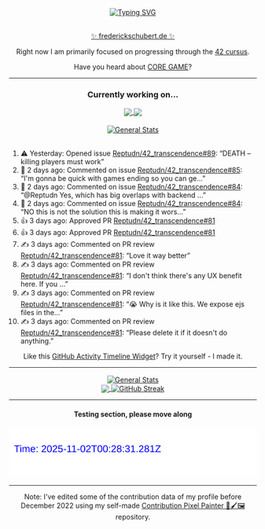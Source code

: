 <div align="center">
	<a href="https://git.io/typing-svg"><img src="https://readme-typing-svg.demolab.com?font=Fira+Code&size=30&pause=1000&color=70A5FD&background=1A1B27&center=true&vCenter=true&repeat=false&random=false&width=550&lines=%F0%9F%91%8B+Hello+World!+I'm+Freddy!+%F0%9F%96%96" alt="Typing SVG" /></a>
</div>
<br>
<div align="center">
	<p></p><a href="https://frederickschubert.de">✨ frederickschubert.de ✨</a></p>
	<p>Right now I am primarily focused on progressing through the <a href="https://github.com/FreddyMSchubert/42_cursus">42 cursus</a>.</p>
	<p>Have you heard about <a href="https://coregame.de/">CORE GAME</a>?</p>
</div>

<hr>

<div align="center">

### Currently working on...

<!-- [![current_repo](https://github-readme-stats.vercel.app/api/pin/?username=FreddyMSchubert&repo=Crafty_Concoctions&theme=tokyonight)](https://github.com/FreddyMSchubert/Crafty_Concoctions) -->

<div align="center">
	<a href="https://github.com/Reptudn/42_transcendence" target="_blank">
		<img align="center" src="https://github-readme-stats.vercel.app/api/pin/?username=Reptudn&repo=42_transcendence&theme=tokyonight" />
	</a>
	<a href="https://github.com/42core-team/even_COREnier" target="_blank">
		<img align="center" src="https://github-readme-stats.vercel.app/api/pin/?username=42core-team&repo=even_COREnier&theme=tokyonight" />
	</a>
</div>

<br>

<div align="center">
	<a href="https://github.com/FreddyMSchubert/42_cursus" target="_blank">
		<img align="center" src="https://github-readme-stats.vercel.app/api/pin/?username=FreddyMSchubert&repo=42_cursus&theme=tokyonight" alt="General Stats" />
	</a>
</div>

<br>

<div align="left">
<ol>
<!-- ACTIVITY:START -->
<li>⚠️ Yesterday: Opened issue <a href="https://github.com/Reptudn/42_transcendence/issues/89">Reptudn/42_transcendence#89</a>: “DEATH – killing players must work”</li>
<li>💬 2 days ago: Commented on issue <a href="https://github.com/Reptudn/42_transcendence/issues/85#issuecomment-3102285767">Reptudn/42_transcendence#85</a>: “I'm gonna be quick with games ending so you can ge…”</li>
<li>💬 2 days ago: Commented on issue <a href="https://github.com/Reptudn/42_transcendence/issues/84#issuecomment-3102197191">Reptudn/42_transcendence#84</a>: “@Reptudn Yes, which has big overlaps with backend …”</li>
<li>💬 2 days ago: Commented on issue <a href="https://github.com/Reptudn/42_transcendence/issues/84#issuecomment-3100845007">Reptudn/42_transcendence#84</a>: “NO this is not the solution this is making it wors…”</li>
<li>👍 3 days ago: Approved PR <a href="https://github.com/Reptudn/42_transcendence/pull/81">Reptudn/42_transcendence#81</a></li>
<li>👍 3 days ago: Approved PR <a href="https://github.com/Reptudn/42_transcendence/pull/81">Reptudn/42_transcendence#81</a></li>
<li>✍️ 3 days ago: Commented on PR review <a href="https://github.com/Reptudn/42_transcendence/pull/81#discussion_r2220332661">Reptudn/42_transcendence#81</a>: “Love it way better”</li>
<li>✍️ 3 days ago: Commented on PR review <a href="https://github.com/Reptudn/42_transcendence/pull/81#discussion_r2220310356">Reptudn/42_transcendence#81</a>: “I don't think there's any UX benefit here. If you …”</li>
<li>✍️ 3 days ago: Commented on PR review <a href="https://github.com/Reptudn/42_transcendence/pull/81#discussion_r2220295090">Reptudn/42_transcendence#81</a>: “😭 Why is it like this. We expose ejs files in the…”</li>
<li>✍️ 3 days ago: Commented on PR review <a href="https://github.com/Reptudn/42_transcendence/pull/81#discussion_r2220276772">Reptudn/42_transcendence#81</a>: “Please delete it if it doesn't do anything.”</li>
<!-- ACTIVITY:END -->
</ol>
</div>

Like this [GitHub Activity Timeline Widget](https://github.com/FreddyMSchubert/github-activity-timeline)? Try it yourself - I made it.

<hr>

<div align="center">
	<a href="https://github.com/anuraghazra/github-readme-stats" target="_blank">
		<img height=200 align="center" src="https://github-readme-stats.vercel.app/api?username=FreddyMSchubert&show_icons=true&theme=tokyonight&card_width=650" alt="General Stats" />
	</a>
</div>

<div align="center">
	<a href="https://github.com/anuraghazra/github-readme-stats" target="_blank">
		<img height=200 align="center" src="https://github-readme-stats.vercel.app/api/top-langs/?username=FreddyMSchubert&layout=donut&theme=tokyonight&card_width=320">
	</a>
	<a href="https://github.com/DenverCoder1/github-readme-streak-stats" target="_blank">
		<img height=200 align="center" src="https://streak-stats.demolab.com?user=FreddyMSchubert&theme=tokyonight&date_format=j%20M%5B%20Y%5D&card_width=320&card_height=200&hide_total_contributions=true" alt="GitHub Streak" />
	</a>
</div>

<hr>

#### Testing section, please move along

![GitHub Defenders SVG](https://github.com/FreddyMSchubert/FreddyMSchubert/blob/github_defenders_output/output.svg)

<hr>

Note: I've edited some of the contribution data of my profile before December 2022 using my self-made [Contribution Pixel Painter 🎨🖌️🖼️](https://github.com/FreddyMSchubert/contribution-pixel-painter) repository.
